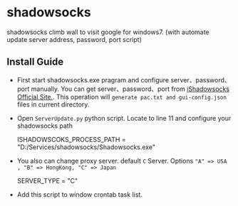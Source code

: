 # shadowsocks
shadowsocks climb wall to visit google for windows7. (with automate update server address, password, port script)

## Install Guide
* First start shadowsocks.exe pragram and configure server、password、port manually. You can get server、password、port from [iShadowsocks Official Site.](http://www.ishadowsocks.com/). This operation will `generate pac.txt and gui-config.json` files in current directory.

* Open `ServerUpdate.py` python script. Locate to line 11 and configure your shadowsocks path  

    ISHADOWSCOKS_PROCESS_PATH = "D:/Services/shadowsocks/Shadowsocks.exe"
* You also can change proxy server. default `C` Server. Options `"A" => USA , "B" => HongKong, "C" => Japan`

    SERVER_TYPE = "C"

* Add this script to window crontab task list.
